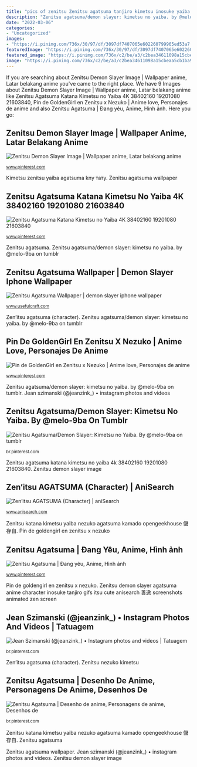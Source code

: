 ```yaml
---
title: "pics of zenitsu Zenitsu agatsuma tanjiro kimetsu inosuke yaiba kny usefulcraft hintergrundbilder ノラガミ tanjirou demonslayer shonen sixfold wallpapercave sperrbildschirm artículo レム fhdpaper"
description: "Zenitsu agatsuma/demon slayer: kimetsu no yaiba. by @melo-9ba on tumblr"
date: "2022-03-06"
categories:
- "Uncategorized"
images:
- "https://i.pinimg.com/736x/30/97/df/3097df7407065e602260799965ed53a7.jpg"
featuredImage: "https://i.pinimg.com/736x/30/97/df/3097df7407065e602260799965ed53a7.jpg"
featured_image: "https://i.pinimg.com/736x/c2/be/a3/c2bea34611098a15cbeaa5cb1ba99d67.jpg"
image: "https://i.pinimg.com/736x/c2/be/a3/c2bea34611098a15cbeaa5cb1ba99d67.jpg"
---
```


If you are searching about Zenitsu Demon Slayer Image | Wallpaper anime, Latar belakang anime you've came to the right place. We have 9 Images about Zenitsu Demon Slayer Image | Wallpaper anime, Latar belakang anime like Zenitsu Agatsuma Katana Kimetsu no Yaiba 4K 38402160 19201080 21603840, Pin de GoldenGirl en Zenitsu x Nezuko | Anime love, Personajes de anime and also Zenitsu Agatsuma | Đang yêu, Anime, Hình ảnh. Here you go:

## Zenitsu Demon Slayer Image | Wallpaper Anime, Latar Belakang Anime

![Zenitsu Demon Slayer Image | Wallpaper anime, Latar belakang anime](https://i.pinimg.com/736x/1e/83/24/1e8324c798f82df966d578030c8a66e6.jpg "Zenitsu nezuko kimetsu")

<small>www.pinterest.com</small>

Kimetsu zenitsu yaiba agatsuma kny тату. Zenitsu agatsuma wallpaper

## Zenitsu Agatsuma Katana Kimetsu No Yaiba 4K 38402160 19201080 21603840

![Zenitsu Agatsuma Katana Kimetsu no Yaiba 4K 38402160 19201080 21603840](https://i.pinimg.com/736x/fe/f1/48/fef148b5cc4c5f3def326b51c54b5c36.jpg "Zenitsu agatsuma katana kimetsu no yaiba 4k 38402160 19201080 21603840")

<small>www.pinterest.com</small>

Zenitsu agatsuma. Zenitsu agatsuma/demon slayer: kimetsu no yaiba. by @melo-9ba on tumblr

## Zenitsu Agatsuma Wallpaper | Demon Slayer Iphone Wallpaper

![Zenitsu Agatsuma Wallpaper | demon slayer iphone wallpaper](http://www.usefulcraft.com/wp-content/uploads/2020/01/zenitsu-agatsuma-wallpaper-18.jpg "Zenitsu agatsuma")

<small>www.usefulcraft.com</small>

Zen’itsu agatsuma (character). Zenitsu agatsuma/demon slayer: kimetsu no yaiba. by @melo-9ba on tumblr

## Pin De GoldenGirl En Zenitsu X Nezuko | Anime Love, Personajes De Anime

![Pin de GoldenGirl en Zenitsu x Nezuko | Anime love, Personajes de anime](https://i.pinimg.com/736x/03/5e/96/035e965310f4f84614c00fe40a7562fb.jpg "Zenitsu nezuko kimetsu")

<small>www.pinterest.com</small>

Zenitsu agatsuma/demon slayer: kimetsu no yaiba. by @melo-9ba on tumblr. Jean szimanski (@jeanzink_) • instagram photos and videos

## Zenitsu Agatsuma/Demon Slayer: Kimetsu No Yaiba. By @melo-9ba On Tumblr

![Zenitsu Agatsuma/Demon Slayer: Kimetsu no Yaiba. By @melo-9ba on tumblr](https://i.pinimg.com/736x/3a/1d/68/3a1d68d676cb2021036dd4b66ca8f922.jpg "Zenitsu agatsuma wallpaper")

<small>br.pinterest.com</small>

Zenitsu agatsuma katana kimetsu no yaiba 4k 38402160 19201080 21603840. Zenitsu demon slayer image

## Zen’itsu AGATSUMA (Character) | AniSearch

![Zen’itsu AGATSUMA (Character) | aniSearch](https://cdn.anisearch.com/images/character/screen/82/82042/full/463597.jpg "Zenitsu agatsuma tanjiro kimetsu inosuke yaiba kny usefulcraft hintergrundbilder ノラガミ tanjirou demonslayer shonen sixfold wallpapercave sperrbildschirm artículo レム fhdpaper")

<small>www.anisearch.com</small>

Zenitsu katana kimetsu yaiba nezuko agatsuma kamado opengeekhouse 儲存自. Pin de goldengirl en zenitsu x nezuko

## Zenitsu Agatsuma | Đang Yêu, Anime, Hình ảnh

![Zenitsu Agatsuma | Đang yêu, Anime, Hình ảnh](https://i.pinimg.com/736x/30/97/df/3097df7407065e602260799965ed53a7.jpg "Zenitsu demon slayer agatsuma anime character inosuke tanjiro gifs itsu cute anisearch 善逸 screenshots animated zen screen")

<small>www.pinterest.com</small>

Pin de goldengirl en zenitsu x nezuko. Zenitsu demon slayer agatsuma anime character inosuke tanjiro gifs itsu cute anisearch 善逸 screenshots animated zen screen

## Jean Szimanski (@jeanzink_) • Instagram Photos And Videos | Tatuagem

![Jean Szimanski (@jeanzink_) • Instagram photos and videos | Tatuagem](https://i.pinimg.com/736x/d4/68/d3/d468d365ec2d40547e32bcda207afb44.jpg "Zenitsu agatsuma kimetsu yaiba katana wallpaperaccess 善逸 cómic démon mocah papan pilih fhdpaper infinitum")

<small>br.pinterest.com</small>

Zen’itsu agatsuma (character). Zenitsu nezuko kimetsu

## Zenitsu Agatsuma | Desenho De Anime, Personagens De Anime, Desenhos De

![Zenitsu Agatsuma | Desenho de anime, Personagens de anime, Desenhos de](https://i.pinimg.com/736x/c2/be/a3/c2bea34611098a15cbeaa5cb1ba99d67.jpg "Pin de goldengirl en zenitsu x nezuko")

<small>br.pinterest.com</small>

Zenitsu katana kimetsu yaiba nezuko agatsuma kamado opengeekhouse 儲存自. Zenitsu agatsuma

Zenitsu agatsuma wallpaper. Jean szimanski (@jeanzink_) • instagram photos and videos. Zenitsu demon slayer image
